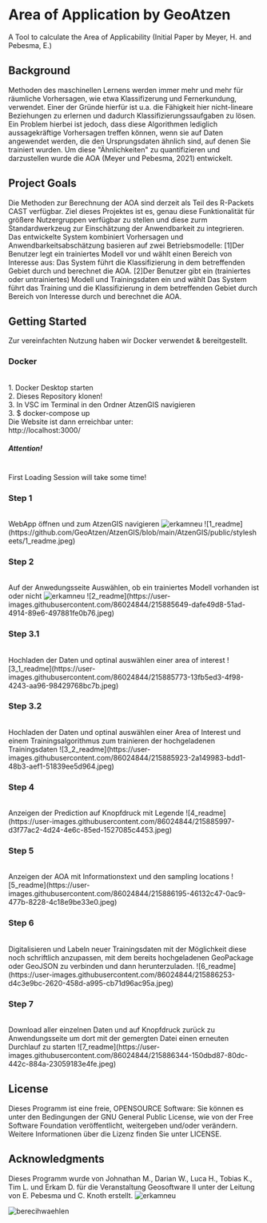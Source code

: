 # Area of Application by GeoAtzen
A Tool to calculate the Area of Applicability (Initial Paper by Meyer, H. and Pebesma, E.)
<h2>Background</h2>
Methoden des maschinellen Lernens werden immer mehr und mehr für räumliche Vorhersagen, wie etwa Klassifizerung und Fernerkundung, verwendet. Einer der Gründe hierfür ist u.a. die Fähigkeit hier nicht-lineare Beziehungen zu erlernen und dadurch Klassifizierungssaufgaben zu lösen.
<br>Ein Problem hierbei ist jedoch, dass diese Algorithmen lediglich aussagekräftige Vorhersagen treffen können, wenn sie auf Daten angewendet werden, die den Ursprungsdaten ähnlich sind, auf denen Sie trainiert wurden. Um diese "Ähnlichkeiten" zu quantifizieren und darzustellen wurde die AOA (Meyer und Pebesma, 2021) entwickelt.


<h2>Project Goals</h2>
Die Methoden zur Berechnung der AOA sind derzeit als Teil des R-Packets CAST verfügbar. Ziel dieses Projektes ist es, genau diese Funktionalität für größere Nutzergruppen verfügbar zu stellen und diese zurm Standardwerkzeug zur Einschätzung der Anwendbarkeit zu integrieren.
<br>Das entwickelte System kombiniert Vorhersagen und Anwendbarkeitsabschätzung basieren auf zwei Betriebsmodelle:
[1]Der Benutzer legt ein trainiertes Modell vor und wählt einen Bereich von Interesse aus: Das System
führt die Klassifizierung in dem betreffenden Gebiet durch und berechnet die AOA.
[2]Der Benutzer gibt ein (trainiertes oder untrainiertes) Modell und Trainingsdaten ein und wählt
Das System führt das Training und die Klassifizierung in dem betreffenden Gebiet durch
Bereich von Interesse durch und berechnet die AOA.


<br>
<h2> Getting Started</h2>
Zur vereinfachten Nutzung haben wir Docker verwendet & bereitgestellt.


<h3>Docker</h3>
<br>1. Docker Desktop starten
<br>2. Dieses Repository klonen!
<br>3. In VSC im Terminal in den Ordner AtzenGIS navigieren
<br>3. $ docker-compose up
<br>Die Website ist dann erreichbar unter:
<br>http://localhost:3000/
<br>
<h5>Attention!</h5>
<br>First Loading Session will take some time!


<h3>Step 1</h3>
<br>WebApp öffnen und zum AtzenGIS navigieren
<img width="209" alt="erkamneu" src="https://user-images.githubusercontent.com/103262720/215887768-2500faf9-ab92-4f2d-8caf-338466146d7c.png">
![1_readme](https://github.com/GeoAtzen/AtzenGIS/blob/main/AtzenGIS/public/stylesheets/1_readme.jpeg)

<h3>Step 2</h3>
<br>Auf der Anwedungsseite Auswählen, ob ein trainiertes Modell vorhanden ist oder nicht
<img width="209" alt="erkamneu" src="https://user-images.githubusercontent.com/86024844/215885649-dafe49d8-51ad-4914-89e6-497881fe0b76.jpeg">
![2_readme](https://user-images.githubusercontent.com/86024844/215885649-dafe49d8-51ad-4914-89e6-497881fe0b76.jpeg)

<h3>Step 3.1</h3>
<br>Hochladen der Daten und optinal auswählen einer area of interest
![3_1_readme](https://user-images.githubusercontent.com/86024844/215885773-13fb5ed3-4f98-4243-aa96-98429768bc7b.jpeg)

<h3>Step 3.2</h3>
<br>Hochladen der Daten und optinal auswählen einer Area of Interest und einem Trainingsalgorithmus zum trainieren der hochgeladenen Trainingsdaten
![3_2_readme](https://user-images.githubusercontent.com/86024844/215885923-2a149983-bdd1-48b3-aef1-51839ee5d964.jpeg)

<h3>Step 4</h3>
<br>Anzeigen der Prediction auf Knopfdruck mit Legende
![4_readme](https://user-images.githubusercontent.com/86024844/215885997-d3f77ac2-4d24-4e6c-85ed-1527085c4453.jpeg)

<h3>Step 5</h3>
<br>Anzeigen der AOA mit Informationstext und den sampling locations
![5_readme](https://user-images.githubusercontent.com/86024844/215886195-46132c47-0ac9-477b-8228-4c18e9be33e0.jpeg)

<h3>Step 6</h3>
<br>Digitalisieren und Labeln neuer Trainingsdaten mit der Möglichkeit diese noch schriftlich anzupassen, mit dem bereits hochgeladenen GeoPackage oder GeoJSON zu verbinden und dann herunterzuladen.
![6_readme](https://user-images.githubusercontent.com/86024844/215886253-d4c3e9bc-2620-458d-a995-cb71d96ac95a.jpeg)

<h3>Step 7</h3>
<br>Download aller einzelnen Daten und auf Knopfdruck zurück zu Anwendungsseite um dort mit der gemergten Datei einen erneuten Durchlauf zu starten
![7_readme](https://user-images.githubusercontent.com/86024844/215886344-150dbd87-80dc-442c-884a-23059183e4fe.jpeg)



<h2>License</h2>
Dieses Programm ist eine freie, OPENSOURCE Software: Sie können es unter den Bedingungen der GNU General Public License, wie von der Free Software Foundation veröffentlicht, weitergeben und/oder verändern.
Weitere Informationen über die Lizenz finden Sie unter LICENSE.

<h2>Acknowledgments</h2>
Dieses Programm wurde von Johnathan M., Darian W., Luca H., Tobias K., Tim L. und Erkam D. für die Veranstaltung Geosoftware II unter der Leitung von E. Pebesma und C. Knoth erstellt.




<img width="209" alt="erkamneu" src="https://user-images.githubusercontent.com/103262720/215887768-2500faf9-ab92-4f2d-8caf-338466146d7c.png">

![berecihwaehlen](https://user-images.githubusercontent.com/103262720/215891968-c3866b23-5f0d-4fe6-b2f0-b331dc4dd56d.PNG)

